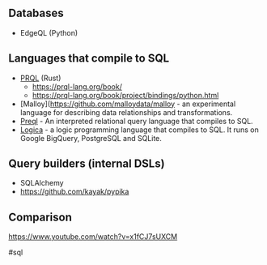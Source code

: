 
## Databases 

- EdgeQL (Python)

## Languages that compile to SQL

- [PRQL](https://github.com/PRQL/prql) (Rust)
    - https://prql-lang.org/book/
    - https://prql-lang.org/book/project/bindings/python.html
- [Malloy](https://github.com/malloydata/malloy - an experimental language for describing data relationships and transformations.
- [Preql](https://github.com/erezsh/Preql)  - An interpreted relational query language that compiles to SQL.
- [Logica](https://github.com/EvgSkv/logica) - a logic programming language that compiles to SQL. It runs on Google BigQuery, PostgreSQL and SQLite.

## Query builders (internal DSLs)

- SQLAlchemy
- https://github.com/kayak/pypika


## Comparison

https://www.youtube.com/watch?v=x1fCJ7sUXCM

<!-- Keywords -->
#sql
<!-- /Keywords -->
